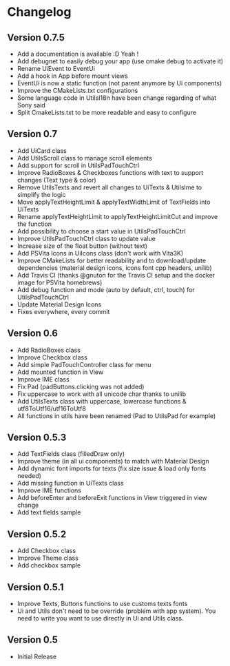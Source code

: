 # Changelog

## Version 0.7.5
* Add a documentation is available :D Yeah !
* Add debugnet to easily debug your app (use cmake debug to activate it)
* Rename UiEvent to EventUi
* Add a hook in App before mount views
* EventUi is now a static function (not parent anymore by Ui components)
* Improve the CMakeLists.txt configurations
* Some language code in UtilsI18n have been change regarding of what Sony said
* Split CmakeLists.txt to be more readable and easy to configure

## Version 0.7
* Add UiCard class
* Add UtilsScroll class to manage scroll elements
* Add support for scroll in UtilsPadTouchCtrl
* Improve RadioBoxes & Checkboxes functions with text to support changes (Text type & color)
* Remove UtilsTexts and revert all changes to UiTexts & UtilsIme to simplify the logic
* Move applyTextHeightLimit & applyTextWidthLimit of TextFields into UiTexts
* Rename applyTextHeightLimit to applyTextHeightLimitCut and improve the function
* Add possibility to choose a start value in UtilsPadTouchCtrl
* Improve UtilsPadTouchCtrl class to update value
* Increase size of the float button (without text)
* Add PSVita Icons in UiIcons class (don't work with Vita3K)
* Improve CMakeLists for better readability and to download/update dependencies (material design icons, icons font cpp headers, unilib)
* Add Travis CI (thanks @gnuton for the Travis CI setup and the docker image for PSVita homebrews)
* Add debug function and mode (auto by default, ctrl, touch) for UtilsPadTouchCtrl
* Update Material Design Icons
* Fixes everywhere, every commit

## Version 0.6
* Add RadioBoxes class
* Improve Checkbox class
* Add simple PadTouchController class for menu
* Add mounted function in View
* Improve IME class
* Fix Pad (padButtons.clicking was not added)
* Fix uppercase to work with all unicode char thanks to unilib
* Add UtilsTexts class with uppercase, lowercase functions & utf8ToUtf16/utf16ToUtf8
* All functions in utils have been renamed (Pad to UtilsPad for example)

## Version 0.5.3
* Add TextFields class (filledDraw only)
* Improve theme (in all ui components) to match with Material Design
* Add dynamic font imports for texts (fix size issue & load only fonts needed)
* Add missing function in UiTexts class
* Improve IME functions
* Add beforeEnter and beforeExit functions in View triggered in view change
* Add text fields sample

## Version 0.5.2
* Add Checkbox class
* Improve Theme class
* Add checkbox sample

## Version 0.5.1

* Improve Texts, Buttons functions to use customs texts fonts
* Ui and Utils don't need to be override (problem with app system). You need to write you want to use directly in Ui and Utils class.

## Version  0.5

* Initial Release

